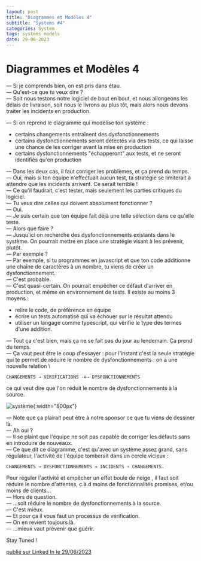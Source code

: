 ```yaml
---
layout: post
title: "Diagrammes et Modèles 4"
subtitle: "Systems #4"
categories: System
tags: systems models
date: 29-06-2023
---
```

# Diagrammes et Modèles 4

— Si je comprends bien, on est pris dans étau.\
— Qu'est-ce que tu veux dire ?\
— Soit nous testons notre logiciel de bout en bout, et nous allongeons les délais de livraison, soit nous le livrons au plus tôt, mais alors nous devons traiter les incidents en production.
<!--more-->

— Si on reprend le diagramme qui modèlise ton système :

- certains changements entraînent des dysfonctionnements
- certains dysfonctionnements seront détectés via des tests, ce qui laisse une chance de les corriger avant la mise en production
- certains dysfonctionnements "échapperont" aux tests, et ne seront identifiés qu'en production

— Dans les deux cas, il faut corriger les problèmes, et ça prend du temps.\
— Oui, mais si ton équipe n'effectuait aucun test, ta stratégie se limiterait à attendre que les incidents arrivent. Ce serait terrible !\
— Ce qu'il faudrait, c'est tester, mais seulement les parties critiques du logiciel.\
— Tu veux dire celles qui doivent absolument fonctionner ?\
— Oui.\
— Je suis certain que ton équipe fait déjà une telle sélection dans ce qu'elle teste.\
— Alors que faire ?\
— Jusqu'ici on recherche des dysfonctionnements existants dans le système. On pourrait mettre en place une stratégie visant à les prévenir, plutôt.\
— Par exemple ?\
— Par exemple, si tu programmes en javascript et que ton code additionne une chaîne de caractères à un nombre, tu viens de créer un dysfonctionnement.\
— C'est probable.\
— C'est quasi-certain. On pourrait empêcher ce défaut d'arriver en production, et même en environnement de tests. Il existe au moins 3 moyens :

- relire le code, de préférence en équipe
- écrire un tests automatisé qui va échouer sur le résultat attendu
- utiliser un langage comme typescript, qui vérifie le type des termes d'une addition.

— Tout ça c'est bien, mais ça ne se fait pas du jour au lendemain. Ça prend du temps.\
— Ça vaut peut être le coup d'essayer : pour l'instant c'est la seule stratégie qui te permet de réduire le nombre de dysfonctionnements : on a une nouvelle relation \

``` CHANGEMENTS → VÉRIFICATIONS -⊖→ DYSFONCTIONNEMENTS ```

ce qui veut dire que l'on réduit le nombre de dysfonctionnements à la source. 

![système](/images/changements-verifications-dysfonctionnements-tests-attentes-anomalies-incidents.jpg){:width="800px"}

— Note que ça plairait peut être à notre sponsor ce que tu viens de dessiner là.\
— Ah oui ?\
— Il se plaint que l'équipe ne soit pas capable de corriger les défauts sans en introduire de nouveaux.\
— Ce que dit ce diagramme, c'est qu'avec un système assez grand, sans régulateur, l'activité de l'équipe tomberait dans un cercle vicieux :

``` CHANGEMENTS → DYSFONCTIONNEMENTS → INCIDENTS → CHANGEMENTS. ```

Pour réguler l'activité et empêcher un effet boule de neige , il faut soit réduire le nombre d'attentes, c.à.d moins de fonctionnalités promises, et/ou moins de clients…\
— Hors de question.\
— …soit réduire le nombre de dysfonctionnements à la source.\
— C'est mieux.\
— Et pour ça il vous faut un processus de vérification.\
— On en revient toujours là.\
— …mieux vaut prévenir que guérir.


Stay Tuned !

[publié sur Linked In le 29/06/2023](https://www.linkedin.com/posts/christophe-thibaut-35b4657_si-je-comprends-bien-on-est-pris-dans-activity-7080049033200685056-i8TY?utm_source=share&utm_medium=member_desktop)
